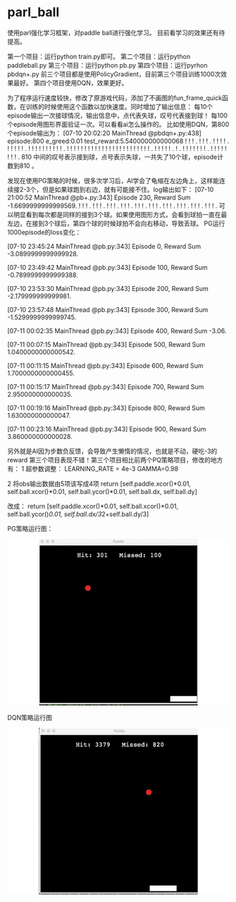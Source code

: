 # parl_ball

使用parl强化学习框架，对paddle ball进行强化学习。
目前看学习的效果还有待提高。


第一个项目：运行python train.py即可。
第二个项目：运行python paddleball.py
第三个项目：运行python pb.py
第四个项目：运行pyrhon pbdqn+.py
前三个项目都是使用PolicyGradient，目前第三个项目训练1000次效果最好。
第四个项目使用DQN，效果更好。

为了程序运行速度较快，修改了原游戏代码，添加了不画图的fun_frame_quick函数，在训练的时候使用这个函数以加快速度。同时增加了输出信息：
每10个episode输出一次接球情况，输出信息中，点代表失球，叹号代表接到球！
每100个episode用图形界面验证一次。可以看看ai怎么操作的。
比如使用DQN，第800个episode输出为：
[07-10 20:02:20 MainThread @pbdqn+.py:438] episode:800    e_greed:0.01   test_reward:5.540000000000068
! ! ! . ! ! ! . ! ! ! ! . ! ! ! ! ! . ! ! ! ! ! ! ! ! ! ! . ! ! ! ! ! ! ! ! ! ! ! ! ! ! ! ! ! ! ! ! ! ! ! ! . ! ! ! ! ! . ! . ! ! ! ! ! ! ! . ! ! ! ! ! ! ! ! . 810
中间的叹号表示接到球，点号表示失球，一共失了10个球，episode计数到810 。

发现在使用PG策略的时候，很多次学习后，AI学会了龟缩在左边角上，这样能连续接2-3个，但是如果球跑到右边，就有可能接不住。log输出如下：
[07-10 21:00:52 MainThread @pb+.py:343] 
Episode 230, Reward Sum -1.6699999999999569.
! ! ! . ! ! ! . ! ! ! . ! ! ! . ! ! ! . ! ! ! . ! ! ! . ! ! ! . ! ! ! . ! ! ! . 
可以明显看到每次都是同样的接到3个球。如果使用图形方式，会看到球拍一直在最左边，在接到3个球后，第四个球的时候球拍不会向右移动，导致丢球。
PG运行1000episode的loss变化：

[07-10 23:45:24 MainThread @pb.py:343] Episode 0, Reward Sum -3.0899999999999928.

[07-10 23:49:42 MainThread @pb.py:343] Episode 100, Reward Sum -0.7899999999999388.

[07-10 23:53:30 MainThread @pb.py:343] Episode 200, Reward Sum -2.179999999999981.

[07-10 23:57:48 MainThread @pb.py:343] Episode 300, Reward Sum -1.5299999999999745.

[07-11 00:02:35 MainThread @pb.py:343] Episode 400, Reward Sum -3.06.

[07-11 00:07:15 MainThread @pb.py:343] Episode 500, Reward Sum 1.0400000000000542.

[07-11 00:11:15 MainThread @pb.py:343] Episode 600, Reward Sum 1.7000000000000455.

[07-11 00:15:17 MainThread @pb.py:343] Episode 700, Reward Sum 2.950000000000035.

[07-11 00:19:16 MainThread @pb.py:343] Episode 800, Reward Sum 1.630000000000047.

[07-11 00:23:16 MainThread @pb.py:343] Episode 900, Reward Sum 3.860000000000028.


另外就是AI因为步数负反馈，会导致产生懒惰的情况，也就是不动，硬吃-3的reward
第三个项目表现不错！第三个项目相比前两个PQ策略项目，修改的地方有：
1 超参数调整：
LEARNING_RATE = 4e-3
GAMMA=0.98


2 将obs输出数据由5项该写成4项
return [self.paddle.xcor()*0.01, self.ball.xcor()*0.01, self.ball.ycor()*0.01, self.ball.dx, self.ball.dy]

改成：
return [self.paddle.xcor()*0.01, self.ball.xcor()*0.01, self.ball.ycor()*0.01, self.ball.dx/3*2+self.ball.dy/3]


PG策略运行图：

![](https://github.com/skywalk163/parl_ball/blob/master/img/pbpg.gif)



DQN策略运行图

![](https://github.com/skywalk163/parl_ball/blob/master/img/pbdqn%2B.gif)




